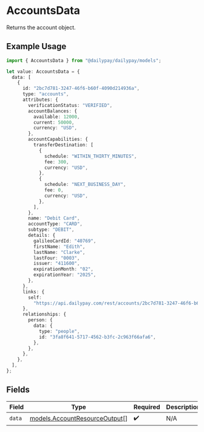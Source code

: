 # AccountsData

Returns the account object.

## Example Usage

```typescript
import { AccountsData } from "@dailypay/dailypay/models";

let value: AccountsData = {
  data: [
    {
      id: "2bc7d781-3247-46f6-b60f-4090d214936a",
      type: "accounts",
      attributes: {
        verificationStatus: "VERIFIED",
        accountBalances: {
          available: 12000,
          current: 50000,
          currency: "USD",
        },
        accountCapabilities: {
          transferDestination: [
            {
              schedule: "WITHIN_THIRTY_MINUTES",
              fee: 300,
              currency: "USD",
            },
            {
              schedule: "NEXT_BUSINESS_DAY",
              fee: 0,
              currency: "USD",
            },
          ],
        },
        name: "Debit Card",
        accountType: "CARD",
        subtype: "DEBIT",
        details: {
          galileoCardId: "40769",
          firstName: "Edith",
          lastName: "Clarke",
          lastFour: "0003",
          issuer: "411600",
          expirationMonth: "02",
          expirationYear: "2025",
        },
      },
      links: {
        self:
          "https://api.dailypay.com/rest/accounts/2bc7d781-3247-46f6-b60f-4090d214936a",
      },
      relationships: {
        person: {
          data: {
            type: "people",
            id: "3fa8f641-5717-4562-b3fc-2c963f66afa6",
          },
        },
      },
    },
  ],
};
```

## Fields

| Field                                                                | Type                                                                 | Required                                                             | Description                                                          |
| -------------------------------------------------------------------- | -------------------------------------------------------------------- | -------------------------------------------------------------------- | -------------------------------------------------------------------- |
| `data`                                                               | [models.AccountResourceOutput](../models/accountresourceoutput.md)[] | :heavy_check_mark:                                                   | N/A                                                                  |